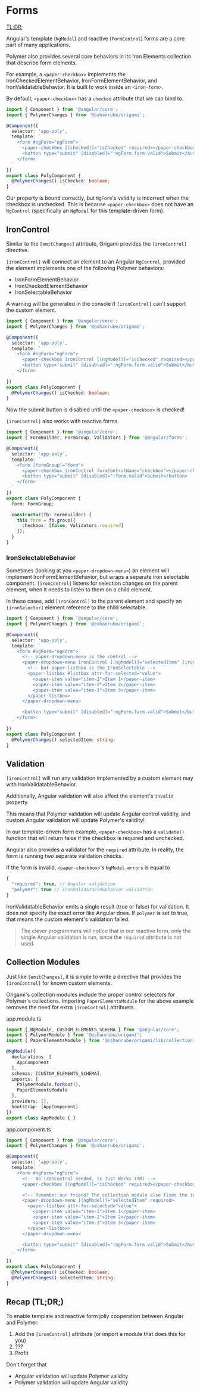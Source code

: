 # Forms

[TL;DR;](#tldr)

Angular's template (`NgModel`) and reactive (`FormControl`) forms are a core part of many applications.

Polymer also provides several core behaviors in its Iron Elements collection that describe form elements.

For example, a `<paper-checkbox>` implements the IronCheckedElementBehavior, IronFormElementBehavior, and IronValidatableBehavior. It is built to work inside an `<iron-form>`.

By default, `<paper-checkbox>` has a `checked` attribute that we can bind to.

```ts
import { Component } from '@angular/core';
import { PolymerChanges } from '@oshanrube/origami';

@Component({
  selector: 'app-poly',
  template: `
    <form #ngForm="ngForm">
      <paper-checkbox [(checked)]="isChecked" required></paper-checkbox>
      <button type="submit" [disabled]="!ngForm.form.valid">Submit</button>
    </form>
  `
})
export class PolyComponent {
  @PolymerChanges() isChecked: boolean;
}
```

Our property is bound correctly, but `NgForm`'s validity is incorrect when the checkbox is unchecked. This is because `<paper-checkbox>` does not have an `NgControl` (specifically an `NgModel` for this template-driven form).

## IronControl

Similar to the `[emitChanges]` attribute, Origami provides the `[ironControl]` directive.

`[ironControl]` will connect an element to an Angular `NgControl`, provided the element implements one of the following Polymer behaviors:

- IronFormElementBehavior
- IronCheckedElementBehavior
- IronSelectableBehavior

A warning will be generated in the console if `[ironControl]` can't support the custom element.

```ts
import { Component } from '@angular/core';
import { PolymerChanges } from '@oshanrube/origami';

@Component({
  selector: 'app-poly',
  template: `
    <form #ngForm="ngForm">
      <paper-checkbox ironControl [(ngModel)]="isChecked" required></paper-checkbox>
      <button type="submit" [disabled]="!ngForm.form.valid">Submit</button>
    </form>
  `
})
export class PolyComponent {
  @PolymerChanges() isChecked: boolean;
}
```

Now the submit button is disabled until the `<paper-checkbox>` is checked!

`[ironControl]` also works with reactive forms.

```ts
import { Component } from '@angular/core';
import { FormBuilder, FormGroup, Validators } from '@angular/forms';

@Component({
  selector: 'app-poly',
  template: `
    <form [formGroup]="form">
      <paper-checkbox ironControl formControlName="checkbox"></paper-checkbox>
      <button type="submit" [disabled]="!form.valid">Submit</button>
    </form>
  `
})
export class PolyComponent {
  form: FormGroup;

  constructor(fb: FormBuilder) {
    this.form = fb.group({
      checkbox: [false, Validators.required]
    });
  }
}
```

### IronSelectableBehavior

Sometimes (looking at you `<paper-dropdown-menu>`) an element will implement IronFormElementBehavior, but wraps a separate iron selectable component. `[ironControl]` listens for selection changes on the parent element, when it needs to listen to them on a child element.

In these cases, add `[ironControl]` to the parent element and specify an `[ironSelector]` element reference to the child selectable.

```ts
import { Component } from '@angular/core';
import { PolymerChanges } from '@oshanrube/origami';

@Component({
  selector: 'app-poly',
  template: `
    <form #ngForm="ngForm">
      <!-- paper-dropdown-menu is the control -->
      <paper-dropdown-menu ironControl [(ngModel)]="selectedItem" [ironSelector]="listbox" required>
        <!-- but paper-listbox is the IronSelectable -->
        <paper-listbox #listbox attr-for-selected="value">
          <paper-item value="item-1">Item 1</paper-item>
          <paper-item value="item-2">Item 2</paper-item>
          <paper-item value="item-3">Item 3</paper-item>
        </paper-listbox>
      </paper-dropdown-menu>

      <button type="submit" [disabled]="!ngForm.form.valid">Submit</button>
    </form>
  `
})
export class PolyComponent {
  @PolymerChanges() selectedItem: string;
}
```

## Validation

`[ironControl]` will run any validation implemented by a custom element may with IronValidatableBehavior.

Additionally, Angular validation will also affect the element's `invalid` property.

This means that Polymer validation will update Angular control validity, and custom Angular validation will update Polymer's validity!

In our template-driven form example, `<paper-checkbox>` has a `validate()` function that will return false if the checkbox is required and unchecked.

Angular also provides a validator for the `required` attribute. In reality, the form is running two separate validation checks.

If the form is invalid, `<paper-checkbox>`'s `NgModel.errors` is equal to

```js
{
  "required": true, // Angular validation
  "polymer": true // IronValidatableBehavior validation
}
```

IronValidatableBehavior emits a single result (true or false) for validation. It does not specify the exact error like Angular does. If `polymer` is set to true, that means the custom element's validation failed.

> The clever programmers will notice that in our reactive form, only the single Angular validation is run, since the `required` attribute is not used.

## Collection Modules

Just like `[emitChanges]`, it is simple to write a directive that provides the `[ironControl]` for known custom elements.

Origami's collection modules include the proper control selectors for Polymer's collections. Importing `PaperElementsModule` for the above example removes the need for extra `[ironControl]` attribuets.

app.module.ts
```ts
import { NgModule, CUSTOM_ELEMENTS_SCHEMA } from '@angular/core';
import { PolymerModule } from '@oshanrube/origami';
import { PaperElementsModule } from '@oshanrube/origami/lib/collections';

@NgModule({
  declarations: [
    AppComponent
  ],
  schemas: [CUSTOM_ELEMENTS_SCHEMA],
  imports: [
    PolymerModule.forRoot(),
    PaperElementsModule
  ],
  providers: [],
  bootstrap: [AppComponent]
})
export class AppModule { }
```

app.component.ts
```ts
import { Component } from '@angular/core';
import { PolymerChanges } from '@oshanrube/origami';

@Component({
  selector: 'app-poly',
  template: `
    <form #ngForm="ngForm">
      <!-- No ironControl needed, is Just Works (TM) -->
      <paper-checkbox [(ngModel)]="isChecked" required></paper-checkbox>

      <!-- Remember our friend? The collection module also fixes the ironSelector issue -->
      <paper-dropdown-menu [(ngModel)]="selectedItem" required>
        <paper-listbox attr-for-selected="value">
          <paper-item value="item-1">Item 1</paper-item>
          <paper-item value="item-2">Item 2</paper-item>
          <paper-item value="item-3">Item 3</paper-item>
        </paper-listbox>
      </paper-dropdown-menu>

      <button type="submit" [disabled]="!ngForm.form.valid">Submit</button>
    </form>
  `
})
export class PolyComponent {
  @PolymerChanges() isChecked: boolean;
  @PolymerChanges() selectedItem: string;
}
```

<a name="tldr"></a>
## Recap (TL;DR;)

To enable template and reactive form jolly cooperation between Angular and Polymer:

1. Add the `[ironControl]` attribute (or import a module that does this for you)
2. ???
3. Profit

Don't forget that

- Angular validation will update Polymer validity
- Polymer validation will update Angular validity
